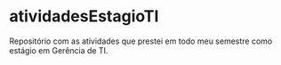 # atividadesEstagioTI
Repositório com as atividades que prestei em todo meu semestre como estágio em Gerência de TI.
